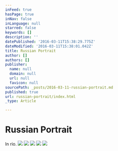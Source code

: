 ```yaml
---
inFeed: true
hasPage: true
inNav: false
inLanguage: null
starred: false
keywords: []
description: ''
datePublished: '2016-03-11T15:38:29.775Z'
dateModified: '2016-03-11T15:38:01.042Z'
title: Russian Portrait
author: []
authors: []
publisher:
  name: null
  domain: null
  url: null
  favicon: null
sourcePath: _posts/2016-03-11-russian-portrait.md
published: true
url: russian-portrait/index.html
_type: Article

---
```

# Russian Portrait

In rio.
![](https://the-grid-user-content.s3-us-west-2.amazonaws.com/60ab3d7f-4ec5-4ea2-85f0-1b5ae8080bba.jpg)
![](https://the-grid-user-content.s3-us-west-2.amazonaws.com/8f7b2ef3-f195-4c7e-b331-fbb46cde41c8.jpg)
![](https://the-grid-user-content.s3-us-west-2.amazonaws.com/8c614828-eef9-425d-a363-ac91453bc9b8.jpg)
![](https://the-grid-user-content.s3-us-west-2.amazonaws.com/abf6a9f2-a3db-4c4e-bceb-4c638378035c.jpg)
![](https://the-grid-user-content.s3-us-west-2.amazonaws.com/777b4efa-d0c1-40c0-8371-09557c6c5e1b.jpg)